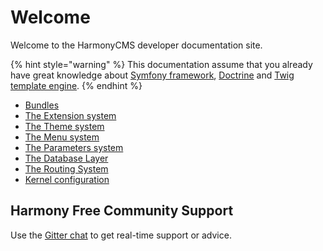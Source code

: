 # Welcome

Welcome to the HarmonyCMS developer documentation site.

{% hint style="warning" %}
This documentation assume that you already have great knowledge about [Symfony framework](https://symfony.com/doc/current/index.html), [Doctrine](https://www.doctrine-project.org/) and [Twig template engine](https://twig.symfony.com).
{% endhint %}

* [Bundles](bundles/)
* [The Extension system](extensions/)
* [The Theme system](themes/)
* [The Menu system](bundles/menubundle/)
* [The Parameters system](parameters/)
* [The Database Layer](database-layer/)
* [The Routing System](routing.md)
* [Kernel configuration](kernel-configuration.md)

## Harmony Free Community Support

Use the [Gitter chat](https://gitter.im/harmonycms/community) to get real-time support or advice.

